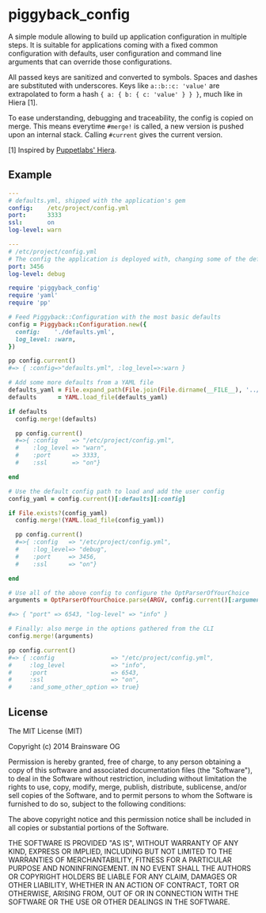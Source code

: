 # piggyback_config

A simple module allowing to build up application configuration in multiple
steps. It is suitable for applications coming with a fixed common configuration
with defaults, user configuration and command line arguments that can override
those configurations.

All passed keys are sanitized and converted to symbols. Spaces and dashes are
substituted with underscores. Keys like `a::b::c: 'value'` are extrapolated to
form a hash `{ a: { b: { c: 'value' } } }`, much like in Hiera [1].

To ease understanding, debugging and traceability, the config is copied on
merge. This means everytime `#merge!` is called, a new version is pushed upon
an internal stack. Calling `#current` gives the current version.

[1] Inspired by [Puppetlabs' Hiera](https://docs.puppetlabs.com/hiera/1/).

## Example

```yaml
---
# defaults.yml, shipped with the application's gem
config:    /etc/project/config.yml
port:      3333
ssl:       on
log-level: warn
```

```yaml
---
# /etc/project/config.yml
# The config the application is deployed with, changing some of the defaults
port: 3456
log-level: debug
```

```ruby
require 'piggyback_config'
require 'yaml'
require 'pp'

# Feed Piggyback::Configuration with the most basic defaults
config = Piggyback::Configuration.new({
  config:    './defaults.yml',
  log_level: :warn,
})

pp config.current()
#=> { :config=>"defaults.yml", :log_level=>:warn }

# Add some more defaults from a YAML file
defaults_yaml = File.expand_path(File.join(File.dirname(__FILE__), '../etc/defaults.yml'))
defaults      = YAML.load_file(defaults_yaml)

if defaults
  config.merge!(defaults)

  pp config.current()
  #=>{ :config    => "/etc/project/config.yml",
  #    :log_level => "warn",
  #    :port      => 3333,
  #    :ssl       => "on"}

end

# Use the default config path to load and add the user config
config_yaml = config.current()[:defaults][:config]

if File.exists?(config_yaml)
  config.merge!(YAML.load_file(config_yaml))

  pp config.current()
  #=>{ :config   => "/etc/project/config.yml",
  #    :log_level=> "debug",
  #    :port     => 3456,
  #    :ssl      => "on"}

end

# Use all of the above config to configure the OptParserOfYourChoice
arguments = OptParserOfYourChoice.parse(ARGV, config.current()[:arguments])

#=> { "port" => 6543, "log-level" => "info" }

# Finally: also merge in the options gathered from the CLI
config.merge!(arguments)

pp config.current()
#=> { :config                => "/etc/project/config.yml",
#     :log_level             => "info",
#     :port                  => 6543,
#     :ssl                   => "on",
#     :and_some_other_option => true}

```

## License

The MIT License (MIT)

Copyright (c) 2014 Brainsware OG

Permission is hereby granted, free of charge, to any person obtaining a copy
of this software and associated documentation files (the "Software"), to deal
in the Software without restriction, including without limitation the rights
to use, copy, modify, merge, publish, distribute, sublicense, and/or sell
copies of the Software, and to permit persons to whom the Software is
furnished to do so, subject to the following conditions:

The above copyright notice and this permission notice shall be included in
all copies or substantial portions of the Software.

THE SOFTWARE IS PROVIDED "AS IS", WITHOUT WARRANTY OF ANY KIND, EXPRESS OR
IMPLIED, INCLUDING BUT NOT LIMITED TO THE WARRANTIES OF MERCHANTABILITY,
FITNESS FOR A PARTICULAR PURPOSE AND NONINFRINGEMENT. IN NO EVENT SHALL THE
AUTHORS OR COPYRIGHT HOLDERS BE LIABLE FOR ANY CLAIM, DAMAGES OR OTHER
LIABILITY, WHETHER IN AN ACTION OF CONTRACT, TORT OR OTHERWISE, ARISING FROM,
OUT OF OR IN CONNECTION WITH THE SOFTWARE OR THE USE OR OTHER DEALINGS IN
THE SOFTWARE.
